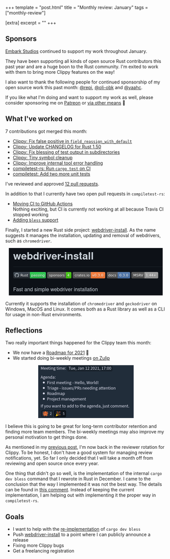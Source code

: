 +++
template = "post.html"
title = "Monthly review: January"
tags = ["monthly-review"]

[extra]
excerpt = ""
+++

## Sponsors

[Embark Studios][embark] continued to support my work throughout January.

They have been supporting all kinds of open source Rust contributors this past
year and are a huge boon to the Rust community. I'm exited to work with them to
bring more Clippy features on the way!

I also want to thank the following people for continued sponsorship of my open
source work this past month: [@repi], [@oli-obk] and [@yaahc].

If you like what I'm doing and want to support my work as well, please consider
sponsoring me on [Patreon][patreon] or [via other
means](https://phansch.net/thanks) 🧡

## What I've worked on

7 contributions got merged this month:

* [Clippy: Fix false positive in `field_reassign_with_default`](https://github.com/rust-lang/rust-clippy/pull/6553)
* [Clippy: Update CHANGELOG for Rust 1.50](https://github.com/rust-lang/rust-clippy/pull/6520)
* [Clippy: Fix blessing of test output in subdirectories](https://github.com/rust-lang/rust-clippy/pull/6525)
* [Clippy: Tiny symbol cleanup](https://github.com/rust-lang/rust-clippy/pull/6551)
* [Clippy: Improve internal tool error handling](https://github.com/rust-lang/rust-clippy/pull/6656)
* [compiletest-rs: Run `cargo test` on CI](https://github.com/laumann/compiletest-rs/pull/229)
* [compiletest: Add two more unit tests](https://github.com/rust-lang/rust/pull/81428)

I've reviewed and approved [12 pull requests][reviewed].

In addition to that I currently have two open pull requests in `compiletest-rs`:

* [Moving CI to GitHub Actions](https://github.com/laumann/compiletest-rs/pull/232)  
  Nothing exciting, but CI is currently not working at all because Travis CI
  stopped working
* [Adding `bless` support](https://github.com/laumann/compiletest-rs/pull/231)  

Finally, I started a new Rust side project: [webdriver-install]. As the name
suggests it manages the installation, updating and removal of webdrivers, such
as `chromedriver`.

<div style="text-align: center">
  <a href="https://github.com/phansch/webdriver-install">
    <img src="/assets/images/posts/2021/webdriver-install.png" alt="screenshot" />
  </a>
</div>

Currently it supports the installation of `chromedriver` and
`geckodriver` on Windows, MacOS and Linux. It comes both as a Rust library as
well as a CLI for usage in non-Rust environments.

## Reflections

Two really important things happened for the Clippy team this month:

* We now have a [Roadmap for 2021](https://github.com/rust-lang/rust-clippy/blob/master/doc/roadmap-2021.md) 🎉
* We started doing bi-weekly meetings [on Zulip](https://rust-lang.zulipchat.com/#narrow/stream/257328-clippy/topic/Meeting.202021-01-26)

<div style="text-align: center">
  <a href="/assets/images/posts/2021/first-clippy-meeting.png">
    <img src="/assets/images/posts/2021/first-clippy-meeting.png" alt="screenshot" />
  </a>
</div>

I believe this is going to be great for long-term contributor retention and
finding more team members. The bi-weekly meetings may also improve my personal
motivation to get things done.

As mentioned in my [previous post][december-review-2020], I'm now back in the
reviewer rotation for Clippy. To be honest, I don't have a good system for
managing review notifications, yet. So far I only decided that I will take a
month off from reviewing and open source once every year.

One thing that didn't go so well, is the implementation of the internal `cargo
dev bless` command that I rewrote in Rust in December. I came to the conclusion
that the way I implemented it was not the best way. The details can be found in
[this comment][cargo_dev_bless_comment]. Instead of keeping the current
implementation, I am helping out with implementing it the proper way in
`compiletest-rs`.

## Goals

* I want to help with the [re-implementation][cargo_dev_bless_comment] of `cargo dev bless`
* Push [webdriver-install] to a point where I can publicly announce a release
* Fixing more Clippy bugs
* Get a freelancing registration

<!-- begin links sponsor section-->
[thanks page]: https://phansch.net/thanks/
[Patreon]: https://www.patreon.com/philhansch
[embark]: https://github.com/EmbarkStudios
[@oli-obk]: https://github.com/oli-obk
[@yaahc]: https://github.com/yaahc
[@repi]: https://github.com/repi
<!-- end links sponsor section -->

<!-- begin links post -->
[december-review-2020]: https://phansch.net/posts/monthly-review-december-2020/
[reviewed]: https://github.com/rust-lang/rust-clippy/pulls?q=is%3Apr+sort%3Aupdated-desc+is%3Amerged+Approved+by%3A+phansch+merged%3A2021-01-01..2021-01-31+
[webdriver-install]: https://github.com/phansch/webdriver-install
[cargo_dev_bless_comment]: https://github.com/rust-lang/rust-clippy/issues/5394#issuecomment-767694586
<!-- end links post -->
